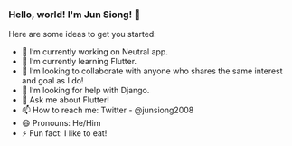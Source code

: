 ### Hello, world! I'm Jun Siong! 👋

Here are some ideas to get you started:

- 🔭 I’m currently working on Neutral app.
- 🌱 I’m currently learning Flutter.
- 👯 I’m looking to collaborate with anyone who shares the same interest and goal as I do!
- 🤔 I’m looking for help with Django.
- 💬 Ask me about Flutter!
- 📫 How to reach me: Twitter - @junsiong2008
- 😄 Pronouns: He/Him
- ⚡ Fun fact: I like to eat!
